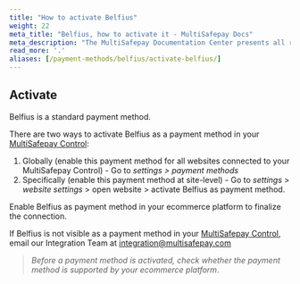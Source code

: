 ```yaml
---
title: "How to activate Belfius"
weight: 22
meta_title: "Belfius, how to activate it - MultiSafepay Docs"
meta_description: "The MultiSafepay Documentation Center presents all relevant information about our Plugins and API. You can also find support pages for payment methods, tools and general questions as well as the contact details of our Support and Integration Teams."
read_more: '.'
aliases: [/payment-methods/belfius/activate-belfius/]
---
```

## Activate
Belfius is a standard payment method.

There are two ways to activate Belfius as a payment method in your [MultiSafepay Control](https://merchant.multisafepay.com):

1. Globally (enable this payment method for all websites connected to your MultiSafepay Control) - Go to _settings > payment methods_
2. Specifically (enable this payment method at site-level) - Go to _settings_ > _website settings_ > open website > activate Belfius as payment method.

Enable Belfius as payment method in your ecommerce platform to finalize the connection.

If Belfius is not visible as a payment method in your [MultiSafepay Control](https://merchant.multisafepay.com), email our Integration Team at <integration@multisafepay.com>

>_Before a payment method is activated, check whether the payment method is supported by your ecommerce platform_.
